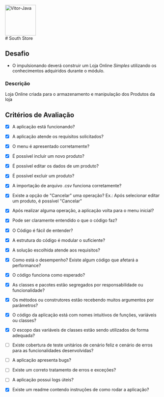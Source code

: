 <div style="display: inline_block"><br>
  <img align="center" alt="Vitor-Java" height="100" width="100" src="https://cdn.jsdelivr.net/gh/devicons/devicon/icons/java/java-original.svg"> </div>
# South Store



## Desafio ##

- O impulsionando deverá construir um Loja Online *Simples* utilizando os conhecimentos adquiridos durante o módulo.

### Descrição ###
Loja Online criada para o armazenamento e manipulação dos Produtos da loja



## Critérios de Avaliação ##
- [x] A aplicação está funcionando?

- [x] A aplicação atende os requisitos solicitados?

- [x] O menu é apresentado corretamente?
- [x] É possível incluir um novo produto?
- [x] É possível editar os dados de um produto?
- [x] É possível excluir um produto?
- [x] A importação de arquivo .csv funciona corretamente?
- [x] Existe a opção de "Cancelar" uma operação? Ex.: Após selecionar editar um produto, é possível "Cancelar"
- [x] Após realizar alguma operação, a aplicação volta para o menu inicial?
- [x] Pode ser claramente entendido o que o código faz?
- [x] O Código é fácil de entender?
- [x] A estrutura do código é modular o suficiente?
- [x] A solução escolhida atende aos requisitos?
- [x] Como está o desempenho? Existe algum código que afetará a performance?
- [x] O código funciona como esperado?
- [x] As classes e pacotes estão segregados por responsabilidade ou funcionalidade?
- [x] Os métodos ou construtores estão recebendo muitos argumentos por parâmetros?
- [x] O código da aplicação está com nomes intuitivos de funções, variáveis ou classes?
- [x] O escopo das variáveis de classes estão sendo utilizados de forma adequada?
- [ ] Existe cobertura de teste unitários de cenário feliz e cenário de erros para as funcionalidades desenvolvidas?
- [ ] A aplicação apresenta bugs?
- [ ] Existe um correto tratamento de erros e exceções?
- [ ] A aplicação possui logs úteis?
- [x] Existe um readme contendo instruções de como rodar a aplicação?